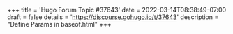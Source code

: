 +++
title = 'Hugo Forum Topic #37643'
date = 2022-03-14T08:38:49-07:00
draft = false
details = 'https://discourse.gohugo.io/t/37643'
description = "Define Params in baseof.html"
+++
